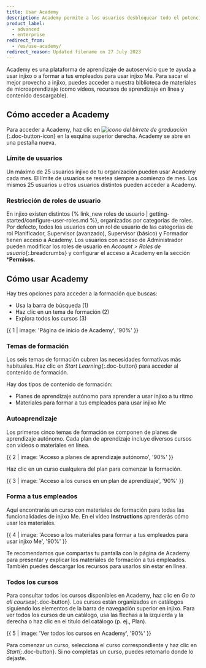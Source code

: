 ```yaml
---
title: Usar Academy
description: Academy permite a los usuarios desbloquear todo el potencial de injixo.
product_label:
  - advanced
  - enterprise
redirect_from:
  - /es/use-academy/
redirect_reason: Updated filename on 27 July 2023
---
```


Academy es una plataforma de aprendizaje de autoservicio que te ayuda a usar injixo o a formar a tus empleados para usar injixo Me. Para sacar el mejor provecho a injixo, puedes acceder a nuestra biblioteca de materiales de microaprendizaje (como vídeos, recursos de aprendizaje en línea y contenido descargable).

## Cómo acceder a Academy

Para acceder a Academy, haz clic en _![icono del birrete de graduación](/assets/img/common/academic_cap.png)_{:.doc-button-icon} en la esquina superior derecha. Academy se abre en una pestaña nueva.

### Límite de usuarios

Un máximo de 25 usuarios injixo de tu organización pueden usar Academy cada mes. El límite de usuarios se resetea siempre a comienzo de mes. Los mismos 25 usuarios u otros usuarios distintos pueden acceder a Academy.

### Restricción de roles de usuario

En injixo existen distintos {% link_new roles de usuario | getting-started/configure-user-roles.md %}, organizados por categorías de roles. Por defecto, todos los usuarios con un rol de usuario de las categorías de rol Planificador, Supervisor (avanzado), Supervisor (básico) y Formador tienen acceso a Academy. Los usuarios con acceso de Administrador pueden modificar los roles de usuario en _Account > Roles de usuario_{:.breadcrumbs} y configurar el acceso a Academy en la sección ***Permisos**.

## Cómo usar Academy

Hay tres opciones para acceder a la formación que buscas:

- Usa la barra de búsqueda (1)
- Haz clic en un tema de formación (2)
- Explora todos los cursos (3)

{{ 1 | image: 'Página de inicio de Academy', '90%' }}

### Temas de formación

Los seis temas de formación cubren las necesidades formativas más habituales. Haz clic en _Start Learning_{:.doc-button} para acceder al contenido de formación.

Hay dos tipos de contenido de formación:

- Planes de aprendizaje autónomo para aprender a usar injixo a tu ritmo
- Materiales para formar a tus empleados para usar injixo Me

### Autoaprendizaje

Los primeros cinco temas de formación se componen de planes de aprendizaje autónomo. Cada plan de aprendizaje incluye diversos cursos con vídeos o materiales en línea.

{{ 2 | image: 'Acceso a planes de aprendizaje autónomo', '90%' }}

Haz clic en un curso cualquiera del plan para comenzar la formación.

{{ 3 | image: 'Acceso a los cursos en un plan de aprendizaje', '90%' }}

### Forma a tus empleados

Aquí encontrarás un curso con materiales de formación para todas las funcionalidades de injixo Me. En el vídeo **Instructions** aprenderás cómo usar los materiales.

{{ 4 | image: 'Acceso a los materiales para formar a tus empleados para usar injixo Me', '90%' }}

Te recomendamos que compartas tu pantalla con la página de Academy para presentar y explicar los materiales de formación a tus empleados. También puedes descargar los recursos para usarlos sin estar en línea.

### Todos los cursos

Para consultar todos los cursos disponibles en Academy, haz clic en _Go to all courses_{:.doc-button}. Los cursos están organizados en catálogos siguiendo los elementos de la barra de navegación superior en injixo. Para ver todos los cursos de un catálogo, usa las flechas a la izquierda y la derecha o haz clic en el título del catálogo (p.&nbsp;ej., Plan).

{{ 5 | image: 'Ver todos los cursos en Academy', '90%' }}

Para comenzar un curso, selecciona el curso correspondiente y haz clic en _Start_{:.doc-button}. Si no completas un curso, puedes retomarlo donde lo dejaste.
